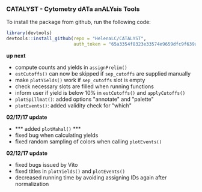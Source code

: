 ### CATALYST - Cytometry dATa anALYsis Tools

To install the package from github, run the following code:

```r
library(devtools)
devtools::install_github(repo = "HelenaLC/CATALYST", 
                         auth_token = "65a3354f8323e33574e9659dfc9f639a47149e47")
```

**up next**

- compute counts and yields in `assignPrelim()`
- `estCutoffs()` can now be skipped if `sep_cutoffs` are supplied manually
- make `plotYields()` work if `sep_cutoffs` slot is empty
- check necessary slots are filled when running functions
- inform user if yield is below 10% in `estCutoffs()` and `applyCutoffs()`
- `plotSpillmat()`: added options "annotate" and "palette"
- `plotEvents()`: added validity check for "which"

**02/17/17 update**

- *** added `plotMahal()` ***
- fixed bug when calculating yields
- fixed random sampling of colors when calling `plotEvents()`

**02/12/17 update**

- fixed bugs issued by Vito
- fixed titles in `plotYields()` and `plotEvents()`
- decreased running time by avoiding assigning IDs again after normalization
